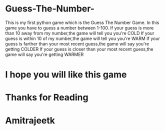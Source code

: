 # Guess-The-Number-
This is my first python game which is the Guess The Number Game. In this game you have to guess a number between 1-100.
If your guess is more than 10 away from my number,the game will tell you you're COLD
If your guess is within 10 of my number,the game will tell you you're WARM
If your guess is farther than your most recent guess,the game will say you're getting COLDER
If your guess is closer than your most recent guess,the game will say you're getting WARMER

# I hope you will like this game 
# Thanks for Reading
# Amitrajeetk
